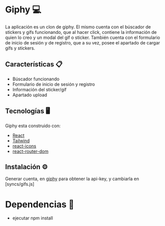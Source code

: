 # Giphy 💻 

La aplicación es un clon de giphy. El mismo cuenta con el búscador de stickers y gifs funcionando, que al hacer click, contiene la información de quien lo creo y un modal del gif o sticker.
También cuenta con el formulario de inicio de sesión y de registro, que a su vez, posee el apartado de cargar gifs y stickers.

## Características 📋

- Búscador funcionando
- Formulario de inicio de sesión y registro
- Información del sticker/gif
- Apartado upload

## Tecnologías 🖥️

Giphy esta construido con:

- [React](https://es.reactjs.org/)
- [Tailwind](https://tailwindcss.com/)
- [react-icons](https://react-icons.github.io/react-icons/)
- [react-router-dom](https://reactrouter.com/en/main)

## Instalación ⚙️

Generar cuenta, en [giphy](https://developers.giphy.com/) para obtener la api-key, y cambiarla en [syncs/gifs.js]

# Dependencias 🔧

- ejecutar npm install
